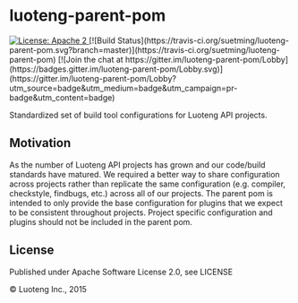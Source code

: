 luoteng-parent-pom
==============

<a href="https://raw.githubusercontent.com/suetming/luoteng-parent-pom/master/LICENSE">
    <img src="https://img.shields.io/hexpm/l/plug.svg"
         alt="License: Apache 2">
</a>[![Build Status](https://travis-ci.org/suetming/luoteng-parent-pom.svg?branch=master)](https://travis-ci.org/suetming/luoteng-parent-pom) [![Join the chat at https://gitter.im/luoteng-parent-pom/Lobby](https://badges.gitter.im/luoteng-parent-pom/Lobby.svg)](https://gitter.im/luoteng-parent-pom/Lobby?utm_source=badge&utm_medium=badge&utm_campaign=pr-badge&utm_content=badge)

Standardized set of build tool configurations for Luoteng API projects.

Motivation
-----

As the number of Luoteng API projects has grown and our code/build standards have matured.  We required a better way to share configuration across projects rather than replicate the same configuration (e.g. compiler, checkstyle, findbugs, etc.) across all of our projects.  The parent pom is intended to only provide the base configuration for plugins that we expect to be consistent throughout projects. Project specific configuration and plugins should not be included in the parent pom.

License
-------

Published under Apache Software License 2.0, see LICENSE

&copy; Luoteng Inc., 2015